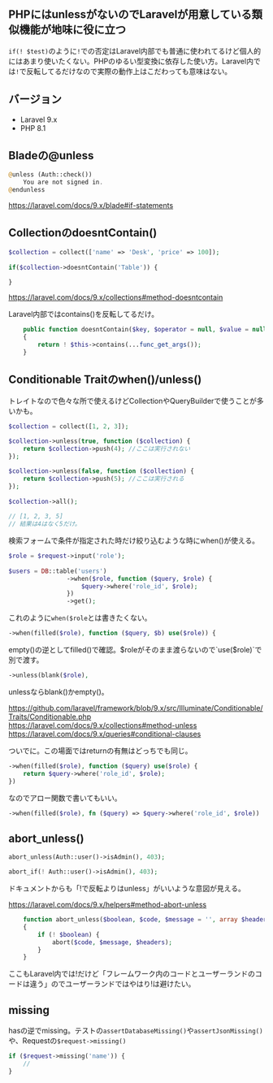 PHPにはunlessがないのでLaravelが用意している類似機能が地味に役に立つ
----

`if(! $test)`のように`!`での否定はLaravel内部でも普通に使われてるけど個人的にはあまり使いたくない。PHPのゆるい型変換に依存した使い方。Laravel内では`!`で反転してるだけなので実際の動作上はこだわっても意味はない。

## バージョン
- Laravel 9.x
- PHP 8.1

## Bladeの@unless
```php
@unless (Auth::check())
    You are not signed in.
@endunless
```

https://laravel.com/docs/9.x/blade#if-statements

## CollectionのdoesntContain()
```php
$collection = collect(['name' => 'Desk', 'price' => 100]);
 
if($collection->doesntContain('Table')) {

}
```

https://laravel.com/docs/9.x/collections#method-doesntcontain

Laravel内部ではcontains()を反転してるだけ。
```php
    public function doesntContain($key, $operator = null, $value = null)
    {
        return ! $this->contains(...func_get_args());
    }
```

## Conditionable Traitのwhen()/unless()
トレイトなので色々な所で使えるけどCollectionやQueryBuilderで使うことが多いかも。
```php
$collection = collect([1, 2, 3]);
 
$collection->unless(true, function ($collection) {
    return $collection->push(4); //ここは実行されない
});

$collection->unless(false, function ($collection) {
    return $collection->push(5); //ここは実行される
});
 
$collection->all();
 
// [1, 2, 3, 5]
// 結果は4はなく5だけ。
```

検索フォームで条件が指定された時だけ絞り込むような時にwhen()が使える。

```php
$role = $request->input('role');
 
$users = DB::table('users')
                ->when($role, function ($query, $role) {
                    $query->where('role_id', $role);
                })
                ->get();
```

これのように`when($role`とは書きたくない。
```php
->when(filled($role), function ($query, $b) use($role)) {
```
empty()の逆としてfilled()で確認。$roleがそのまま渡らないので`use($role)`で別で渡す。
```php
->unless(blank($role),
```
unlessならblank()かempty()。

https://github.com/laravel/framework/blob/9.x/src/Illuminate/Conditionable/Traits/Conditionable.php  
https://laravel.com/docs/9.x/collections#method-unless  
https://laravel.com/docs/9.x/queries#conditional-clauses

ついでに。この場面ではreturnの有無はどっちでも同じ。
```php
->when(filled($role), function ($query) use($role) {
    return $query->where('role_id', $role);
})
```
なのでアロー関数で書いてもいい。
```php
->when(filled($role), fn ($query) => $query->where('role_id', $role))
```

## abort_unless()
```php
abort_unless(Auth::user()->isAdmin(), 403);
```
```php
abort_if(! Auth::user()->isAdmin(), 403);
```
ドキュメントからも「!で反転よりはunless」がいいような意図が見える。

https://laravel.com/docs/9.x/helpers#method-abort-unless

```php
    function abort_unless($boolean, $code, $message = '', array $headers = [])
    {
        if (! $boolean) {
            abort($code, $message, $headers);
        }
    }
```
ここもLaravel内では!だけど「フレームワーク内のコードとユーザーランドのコードは違う」のでユーザーランドではやはり!は避けたい。

## missing
hasの逆でmissing。テストの`assertDatabaseMissing()`や`assertJsonMissing()`や、Requestの`$request->missing()`

```php
if ($request->missing('name')) {
    //
}
```
